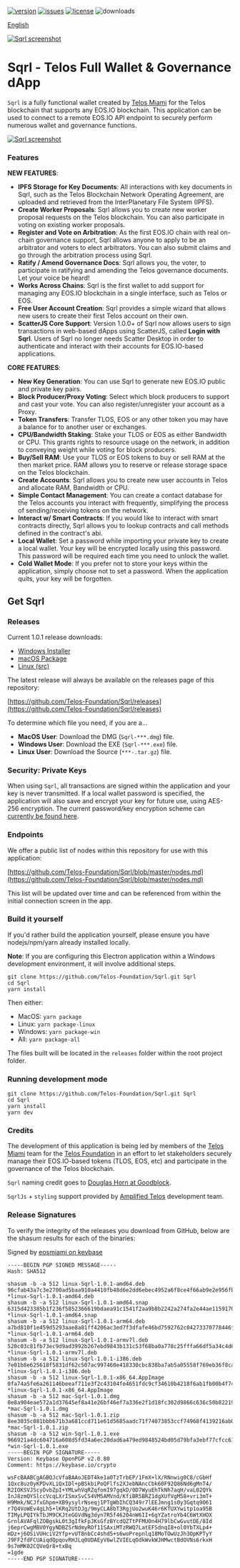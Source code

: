 [![version](https://img.shields.io/github/release/Telos-Foundation/Sqrl/all.svg)](https://github.com/Telos-Foundation/Sqrl/releases)
[![issues](https://img.shields.io/github/issues/Telos-Foundation/Sqrl.svg)](https://github.com/Telos-Foundation/Sqrl/issues)
[![license](https://img.shields.io/badge/license-MIT-blue.svg)](https://raw.githubusercontent.com/Telos-Foundation/Sqrl/master/LICENSE)
![downloads](https://img.shields.io/github/downloads/Telos-Foundation/Sqrl/total.svg)

[English](https://github.com/Telos-Foundation/Sqrl/blob/master/README.md)

[![Sqrl screenshot](https://raw.githubusercontent.com/Telos-Foundation/Sqrl/master/app/renderer/assets/images/sqrl.png)](https://raw.githubusercontent.com/Telos-Foundation/Sqrl/master/app/renderer/assets/images/sqrl.png)

# Sqrl - Telos Full Wallet & Governance dApp

`Sqrl` is a fully functional wallet created by [Telos Miami](https://eos.miami/) for the Telos blockchain that supports any EOS.IO blockchain. This application can be used to connect to a remote EOS.IO API endpoint to securely perform numerous wallet and governance functions.

[![Sqrl screenshot](https://raw.githubusercontent.com/Telos-Foundation/Sqrl/master/Sqrl.png)](https://raw.githubusercontent.com/Telos-Foundation/Sqrl/master/Sqrl.png)

### Features

**NEW FEATURES**:
- **IPFS Storage for Key Documents**: All interactions with key documents in Sqrl, such as the Telos Blockchain Network Operating Agreement, are uploaded and retrieved from the InterPlanetary File System (IPFS).
- **Create Worker Proposals**: Sqrl allows you to create new worker proposal requests on the Telos blockchain. You can also participate in voting on existing worker proposals.
- **Register and Vote on Arbitration**: As the first EOS.IO chain with real on-chain governance support, Sqrl allows anyone to apply to be an arbitrator and voters to elect arbitrators. You can also submit claims and go through the arbitration process using Sqrl.
- **Ratify / Amend Governance Docs**: Sqrl allows you, the voter, to participate in ratifying and amending the Telos governance documents. Let your voice be heard!
- **Works Across Chains**: Sqrl is the first wallet to add support for managing any EOS.IO blockchain in a single interface, such as Telos or EOS.
- **Free User Account Creation**: Sqrl provides a simple wizard that allows new users to create their first Telos account on their own.
- **ScatterJS Core Support**: Version 1.0.0+ of Sqrl now allows users to sign transactions in web-based dApps using ScatterJS, called **Login with Sqrl**. Users of Sqrl no longer needs Scatter Desktop in order to authenticate and interact with their accounts for EOS.IO-based applications.

**CORE FEATURES**:
- **New Key Generation**: You can use Sqrl to generate new EOS.IO public and private key pairs.
- **Block Producer/Proxy Voting**: Select which block producers to support and cast your vote. You can also register/unregister your account as a Proxy.
- **Token Transfers**: Transfer TLOS, EOS or any other token you may have a balance for to another user or exchanges.
- **CPU/Bandwidth Staking**: Stake your TLOS or EOS as either Bandwidth or CPU. This grants rights to resource usage on the network, in addition to conveying weight while voting for block producers.
- **Buy/Sell RAM**: Use your TLOS or EOS tokens to buy or sell RAM at the then market price. RAM allows you to reserve or release storage space on the Telos blockchain.
- **Create Accounts**: Sqrl allows you to create new user accounts in Telos and allocate RAM, Bandwidth or CPU.
- **Simple Contact Management**: You can create a contact database for the Telos accounts you interact with frequently, simplifying the process of sending/receiving tokens on the network.
- **Interact w/ Smart Contracts**: If you would like to interact with smart contracts directly, Sqrl allows you to lookup contracts and call methods defined in the contract's abi.
- **Local Wallet**: Set a password while importing your private key to create a local wallet. Your key will be encrypted locally using this password. This password will be required each time you need to unlock the wallet.
- **Cold Wallet Mode**: If you prefer not to store your keys within the application, simply choose not to set a password. When the application quits, your key will be forgotten.

## Get Sqrl

### Releases

Current 1.0.1 release downloads:

- [Windows Installer](https://github.com/Telos-Foundation/Sqrl/releases/download/1.0.1/win-Sqrl-1.0.1.exe)
- [macOS Package](https://github.com/Telos-Foundation/Sqrl/releases/download/1.0.1/mac-Sqrl-1.0.1.dmg)
- [Linux (src)](https://github.com/Telos-Foundation/Sqrl/archive/1.0.1.tar.gz)

The latest release will always be available on the releases page of this repository:

[https://github.com/Telos-Foundation/Sqrl/releases](https://github.com/Telos-Foundation/Sqrl/releases)

To determine which file you need, if you are a...

- **MacOS User**: Download the DMG (`Sqrl-***.dmg`) file.
- **Windows User**: Download the EXE (`Sqrl-***.exe`) file.
- **Linux User**: Download the Source (`***-.tar.gz`) file.

### Security: Private Keys

When using `Sqrl`, all transactions are signed within the application and your key is never transmitted. If a local wallet password is specified, the application will also save and encrypt your key for future use, using AES-256 encryption. The current password/key encryption scheme can [currently be found here](https://github.com/Telos-Foundation/Sqrl/blob/master/app/shared/actions/wallet.js#L8).

### Endpoints

We offer a public list of nodes within this repository for use with this application:

[https://github.com/Telos-Foundation/Sqrl/blob/master/nodes.md](https://github.com/Telos-Foundation/Sqrl/blob/master/nodes.md)

This list will be updated over time and can be referenced from within the initial connection screen in the app.

### Build it yourself

If you'd rather build the application yourself, please ensure you have nodejs/npm/yarn already installed locally.

**Note**: If you are configuring this Electron application within a Windows development environment, it will involve additional steps.

```
git clone https://github.com/Telos-Foundation/Sqrl.git Sqrl
cd Sqrl
yarn install
```

Then either:

- MacOS: `yarn package`
- Linux: `yarn package-linux`
- Windows: `yarn package-win`
- All: `yarn package-all`

The files built will be located in the `releases` folder within the root project folder.

### Running development mode

```
git clone https://github.com/Telos-Foundation/Sqrl.git Sqrl
cd Sqrl
yarn install
yarn dev
```

### Credits

The development of this application is being led by members of the [Telos Miami](https://eos.miami) team for the [Telos Foundation](https://telosfoundation.io) in an effort to let stakeholders securely manage their EOS.IO-based tokens (TLOS, EOS, etc) and participate in the governance of the Telos blockchain.

`Sqrl` naming credit goes to [Douglas Horn at Goodblock](https://goodblock.io/).

`SqrlJs` + `styling` support provided by [Amplified Telos](https://amplified.software/) development team.

### Release Signatures

To verify the integrity of the releases you download from GitHub, below are the shasum results for each of the binaries:

Signed by [eosmiami on keybase](https://keybase.io/eosmiami)

```
-----BEGIN PGP SIGNED MESSAGE-----
Hash: SHA512

shasum -b -a 512 linux-Sqrl-1.0.1-amd64.deb
96cfab43a7c3e2700ad5baa910a4410fb48d6e2dd6ebec4952a6f8ce4f66ab9e2e956fb7faa0d242725ab62d094f7d860232497442c413f86ae7004cab896ebf *linux-Sqrl-1.0.1-amd64.deb
shasum -b -a 512 linux-Sqrl-1.0.1-amd64.snap
6315d423385b1f236f5852366619bdaea91c1541f2aa9b8b2242a274fa2e44ae1159170eea31a590e25ff362a3613f420ac4c40aba2dd570c87ea6cfc9ebe543 *linux-Sqrl-1.0.1-amd64.snap
shasum -b -a 512 linux-Sqrl-1.0.1-arm64.deb
a7bd810f1e459d5293aae8a81ff4206ac3ed7f3dfafe46bd7592762c04273370778446f42d59ebcf839a4a821b083cf899ebc3cfcc32670ab8cb30f5b48c5982 *linux-Sqrl-1.0.1-arm64.deb
shasum -b -a 512 linux-Sqrl-1.0.1-armv7l.deb
520c03c81fb73ec9d9ad3992b267ebd9843b131c53f68ba0a778c25fffa66df5a34c4d66ddc11ee0eb4c5b46f7292546c524ffe77f20ec58c1fd55987e94c581 *linux-Sqrl-1.0.1-armv7l.deb
shasum -b -a 512 linux-Sqrl-1.0.1-i386.deb
7e01b8e625618f5831df62c507ac997460e418330cbc838ba7ab5a05558f769eb36f8ca3be27522b7c83fd01bdc88981b1867d0dc4002e82f9b2a4ae38d7d568 *linux-Sqrl-1.0.1-i386.deb
shasum -b -a 512 linux-Sqrl-1.0.1-x86_64.AppImage
0fa74a5fe6a261146beeaf711e3f2c43104fe4651fdc9cf34610b4218f6ab1fb00b4f74746e0097aa35b1ebc46c5379c864c07470e4bf49b54ba59aa59254fe4 *linux-Sqrl-1.0.1-x86_64.AppImage
shasum -b -a 512 mac-Sqrl-1.0.1.dmg
0e8a904eae572a1d37645ef8a41e26bf46ef7a336e2f1d18fc302d9866c636c50b82219e5410ef78dc55a50871dfb3af25d37e962a552dfe17db64248c50c3b9 *mac-Sqrl-1.0.1.dmg
shasum -b -a 512 mac-Sqrl-1.0.1.zip
8ee3035c081bbb671b3a681ccd711e61d5685aadc71f74073853ccf74968f4139216ab0840ac2c0216fc26c6aac2e98fef0289908ef314e829a3906ba25a447a *mac-Sqrl-1.0.1.zip
shasum -b -a 512 win-Sqrl-1.0.1.exe
966921a4dc604716a608d5fd34a6ec20dad6a479ed9848524bd05d79bfa3ebf77cfcc614e67cbbde481264a227513e23bee5a4e28dd5ffbb71b6d2b7ebd5fa46 *win-Sqrl-1.0.1.exe
-----BEGIN PGP SIGNATURE-----
Version: Keybase OpenPGP v2.0.80
Comment: https://keybase.io/crypto

wsFcBAABCgAGBQJcVfaBAAoJEDT4ke1a0TzTrbEP/1FmX+lX/RNnwig0C8/cGbHf
1Qxc8uz0yKPDvXLiQxIDl+pBSkbiPoQFlfs2XJebNAncCbk60F92Q86Nd6gMnT4/
R2IOKSVJScyDvbZpI+YMLwhVqRZqfomI97gqkD/0D7WyuEhTkNh7aqH/vaL02QYk
InJ8zmQYSlccVcqLXrISmxSvCS4VM5AMVnd/KfiBR5BRZ1dgXUfVgM58+vri3mT+
H9Mmk/NCJfxGhpm+XB9ysylrNseqj1PTgWbIhCQ349r7lEEJmng1s0y3Gqtq9O61
r7Q4VoWEv4gLh5+lKRq2UtDJg/9myCLA8bT3RgjUo2wuK46r6KTUXYwitp1oa95B
TIMyLPQIYkTbJM9CKJteGGVdNg3dyn7R5f46204nW6II+6gYZatroYb4C6WtXHOX
GrnlAVAFqlZOBgskL0t3gIfkFpJKsGfzBYcdQZTtPFMUOn4H79lbCwGvutDE/8Id
j6eprCwgMBV0YgyNDBZSrNdmyROf11SAxiMTzRWQ7LatEFSdnqI8+ol0YbTXLp4+
mDz+j6OSiVUHciV2Yfp+vUT8nbCc4shd5+s6woPrepnlq18MoTOwUzJh3OpKPTyY
J9FF2fdFCUAiqdQpqovRHJLq0UDAEyV6wlZVIELqOdkWvkWJHMwctBdOVNs6rkxH
9s7mMK02CQVeQr8+txBq
=1gde
-----END PGP SIGNATURE-----
```